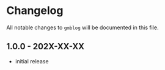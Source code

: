 # Changelog

All notable changes to `gmblog` will be documented in this file.

## 1.0.0 - 202X-XX-XX

- initial release
